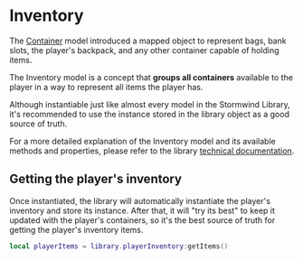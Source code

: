 # Inventory

The [Container](container) model introduced a mapped object to represent bags,
bank slots, the player's backpack, and any other container capable of holding
items.

The Inventory model is a concept that **groups all containers** available to 
the player in a way to represent all items the player has.

Although instantiable just like almost every model in the Stormwind Library,
it's recommended to use the instance stored in the library object as a good
source of truth.

For a more detailed explanation of the Inventory model and its available 
methods and properties, please refer to the library
[technical documentation](pathname:///lua-docs/classes/Models.Inventory.html).

## Getting the player's inventory

Once instantiated, the library will automatically instantiate the player's
inventory and store its instance. After that, it will "try its best" to keep
it updated with the player's containers, so it's the best source of truth for
getting the player's inventory items.

```lua
local playerItems = library.playerInventory:getItems()
```